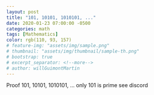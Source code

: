```yaml
---
layout: post
title: "101, 10101, 1010101, ..."
date: 2020-01-23 07:00:00 -0500
categories: math
tags: [Mathematics]
color: rgb(110, 93, 157)
# feature-img: "assets/img/sample.png"
# thumbnail: "assets/img/thumbnail/sample-th.png"
# bootstrap: true
# excerpt_separator: <!--more-->
# author: willGuimontMartin
---
```


Proof 101, 10101, 1010101, ... only 101 is prime see discord
